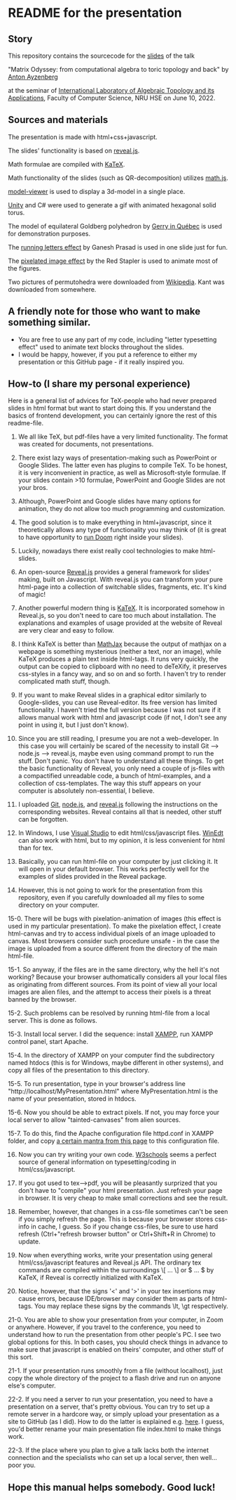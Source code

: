 # README for the presentation

## Story 

This repository contains the sourcecode for the 
[slides](https://antonayzenberg.github.io/toric-diagonalization-slides.github.io) of the talk 

"Matrix Odyssey: from computational algebra to toric topology and back" by [Anton Ayzenberg](https://www.ayzenberg.xyz/)

at the seminar of [International Laboratory of Algebraic Topology and its Applications](https://cs.hse.ru/en/ata-lab/), 
Faculty of Computer Science, NRU HSE on June 10, 2022.

## Sources and materials

The presentation is made with html+css+javascript. 

The slides' functionality is based on [reveal.js](https://revealjs.com/).

Math formulae are compiled with [KaTeX](https://katex.org/).

Math functionality of the slides (such as QR-decomposition) utilizes [math.js](https://mathjs.org/).

[model-viewer](https://modelviewer.dev/) is used to display a 3d-model in a single place.

[Unity](https://unity.com/ru) and C# were used to generate a gif with animated hexagonal solid torus.

The model of equilateral Goldberg polyhedron by [Gerry in Québec](https://sketchfab.com/quebec?utm_medium=embed&utm_campaign=share-popup&utm_content=136d354b0f9f40efa8d0f7af18d8a4de) is
used for demonstration purposes.

The [running letters effect](https://dev.to/gnsp/making-the-matrix-effect-in-javascript-din) by Ganesh Prasad is used in one slide
just for fun.

The [pixelated image effect](https://redstapler.co/how-to-create-pixelated-image-with-javascript/) by the Red Stapler is used
to animate most of the figures.

Two pictures of permutohedra were downloaded from [Wikipedia](https://en.wikipedia.org/wiki/Permutohedron). Kant was downloaded
from somewhere.

## A friendly note for those who want to make something similar.

* You are free to use any part of my code, including "letter typesetting effect" used to animate text blocks throughout the slides. 
* I would be happy, however, if you put a reference to either my presentation or this GitHub page - if it really inspired you.

## How-to (I share my personal experience)

Here is a general list of advices for TeX-people who had never prepared slides in html format but want to start doing this. 
If you understand the basics of frontend development, you can certainly ignore the rest of this readme-file.

1. We all like TeX, but pdf-files have a very limited functionality. The format was created for documents, not presentations.

2. There exist lazy ways of presentation-making such as PowerPoint or Google Slides. The latter even has plugins to compile TeX. 
To be honest, it is very inconvenient in practice, as well as Microsoft-style formulae. If your slides contain >10 formulae, 
PowerPoint and Google Slides are not your bros. 

3. Although, PowerPoint and Google slides have many options for animation, they do not allow too much programming and customization.

4. The good solution is to make everything in html+javascript, since it theoretically allows any type of functionality you may think of 
(it is great to have opportunity to [run Doom](https://js-dos.com/DOOM/) right inside your slides). 

5. Luckily, nowadays there exist really cool technologies to make html-slides.

6. An open-source [Reveal.js](https://revealjs.com/) provides a general framework for slides' making, built on Javascript. 
With reveal.js you can transform your pure html-page into a collection of switchable slides, fragments, etc. It's kind of magic!

7. Another powerful modern thing is [KaTeX](https://katex.org/). It is incorporated somehow in Reveal.js, so you don't need to care too much about 
installation. The explanations and examples of usage provided at the website of Reveal are very clear and easy to follow.

8. I think KaTeX is better than [MathJax](https://www.mathjax.org/) because the output of mathjax on a webpage is something mysterious 
(neither a text, nor an image), while KaTeX produces a plain text inside html-tags. It runs very quickly, 
the output can be copied to clipboard with no need to deTeXify, it preserves css-styles in a fancy way, and so on and so forth. 
I haven't try to render complicated math stuff, though. 

9. If you want to make Reveal slides in a graphical editor similarly to Google-slides, you can use Reveal-editor. 
Its free version has limited functionality. I haven't tried the full version because I was not sure if it allows manual
work with html and javascript code (if not, I don't see any point in using it, but I just don't know).

10. Since you are still reading, I presume you are not a web-developer. In this case you will certainly be scared of the necessity to 
install Git --> node.js --> reveal.js, maybe even using command prompt to run the stuff. Don't panic. You don't have to understand all these 
things. To get the basic functionality of Reveal, you only need a couple of js-files with a compactified unreadable code, a bunch of
html-examples, and a collection of css-templates. The way this stuff appears on your computer is absolutely non-essential, I believe. 

11. I uploaded [Git](https://git-scm.com/), [node.js](https://nodejs.org/en/), 
and [reveal.js](https://revealjs.com/) following the instructions on the corresponding websites. 
Reveal contains all that is needed, other stuff can be forgotten.

12. In Windows, I use [Visual Studio](https://visualstudio.microsoft.com/ru/) 
to edit html/css/javascript files. [WinEdt](https://www.winedt.com/) can also work with html, 
but to my opinion, it is less convenient for html than for tex.

13. Basically, you can run html-file on your computer by just clicking it. It will open in your default browser. 
This works perfectly well for the examples of slides provided in the Reveal package.

14. However, this is not going to work for the presentation from this repository, even if you carefully downloaded all my files
to some directory on your computer.

15-0. There will be bugs with pixelation-animation of images (this effect is used in my particular presentation). 
To make the pixelation effect, I create html-canvas and try to access individual pixels of 
an image uploaded to canvas. Most browsers consider such procedure unsafe - in the case
the image is uploaded from a source different from the directory of the main html-file. 

15-1. So anyway, if the files are in the same directory, why the hell it's not working? 
Because your browser authomatically considers all your local files as originating from different
sources. From its point of view all your local images are alien files, and the attempt to access their pixels is a threat banned by the
browser.

15-2. Such problems can be resolved by running html-file from a local server. This is done as follows.

15-3. Install local server. I did the sequence: install [XAMPP](https://www.apachefriends.org/ru/index.html),
run XAMPP control panel, start Apache.

15-4. In the directory of XAMPP on your computer find the subdirectory named htdocs (this is for Windows, maybe different in other systems),
and copy all files of the presentation to this directory.

15-5. To run presentation, type in your browser's address line "http://localhost/MyPresentation.html" where MyPresentation.html is the name 
of your presentation, stored in htdocs.

15-6. Now you should be able to extract pixels. If not, you may force your local server to allow "tainted-canvases" from
alien sources. 

15-7. To do this, find the Apache configuration file httpd.conf in XAMPP folder, and copy 
[a certain mantra from this page](https://developer.mozilla.org/en-US/docs/Web/HTML/CORS_enabled_image) to this configuration file.

16. Now you can try writing your own code. [W3schools](https://www.w3schools.com/) seems a perfect source of general information
on typesetting/coding in html/css/javascript.

17. If you got used to tex-->pdf, you will be pleasantly surprized that you don't have to "compile" your html presentation. 
Just refresh your page in browser. It is very cheap to make small corrections and see the result.

18. Remember, however, that changes in a css-file sometimes can't be seen if you simply refresh the page. 
This is because your browser stores css-info in cache, I guess. So if you change css-files, be sure to use hard refresh 
(Ctrl+"refresh browser button" or Ctrl+Shift+R in Chrome) to update.

19. Now when everything works, write your presentation using general html/css/javascript features and Reveal.js API. The ordinary 
tex commands are compiled within the surroundings \\\[ ... \\\] or \$ ... \$ by KaTeX, if Reveal is correctly initialized with KaTeX.

20. Notice, however, that the signs '<' and '>' in your tex insertions may cause errors, because IDE/browser may consider them as 
parts of html-tags. You may replace these signs by the commands \lt, \gt respectively. 

21-0. You are able to show your presentation from your computer, in Zoom or anywhere. However, if you travel to the conference,
you need to understand how to run the presentation from other people's PC. I see two global options for this. In both cases,
you should check things in advance to make sure that javascript is enabled on theirs' computer, and other stuff of this sort.

21-1. If your presentation runs smoothly from a file (without localhost), just copy the whole directory of the project to a 
flash drive and run on anyone else's computer. 

22-2. If you need a server to run your presentation, you need to have a presentation on a server, that's pretty obvious. 
You can try to set up a remote server in a hardcore way, or simply upload your presentation as a site to GitHub (as I did). How to do the 
latter is explained e.g. [here](https://medium.com/@svinkle/publish-and-share-your-own-website-for-free-with-github-2eff049a1cb5). 
I guess, you'd better rename your main presentation file index.html to make things work.

22-3. If the place where you plan to give a talk lacks both the internet connection and the specialists who can
set up a local server, then well... poor you.

## Hope this manual helps somebody. Good luck!


